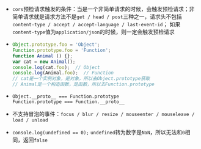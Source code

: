 * `cors`预检请求触发的条件：当是一个非简单请求的时候，会触发预检请求；非简单请求就是请求方法不是`get / head / post`三种之一，请求头不包括`content-type / accept / accept-language / last-event-id`；
  如果`content-type`值为`application/json`的时候，则一定会触发预检请求

* ```javascript
  Object.prototype.foo = 'Object';
  Function.prototype.foo = 'Function';
  function Animal () {};
  var cat = new Animal();
  console.log(cat.foo);  // Object
  console.log(Animal.foo);  // Function
  // cat是一个实例对象，是对象，所以去Object.prototype获取
  // Animal是一个构造函数，是函数，所以去Function.prototype
  ```
  
* ```
  Object.__proto__ === Function.prototype
  Function.prototype === Function.__proto__
  ```

* 不支持冒泡的事件：`focus / blur / resize / mouseenter / mouseleave / load / unload`

* `console.log(undefined == 0);` `undefined`转为数字是`NaN`，所以无法和`0`相同，返回`false`